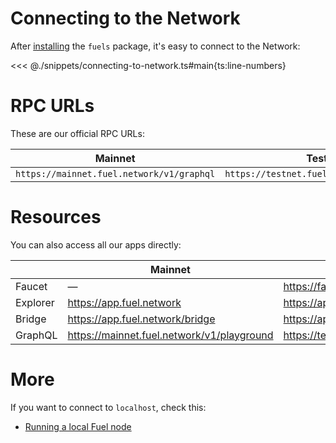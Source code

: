 # Connecting to the Network

After [installing](./installation.md) the `fuels` package, it's easy to connect to the Network:

<<< @./snippets/connecting-to-network.ts#main{ts:line-numbers}

# RPC URLs

These are our official RPC URLs:

| Mainnet                                   | Testnet                                   |
| ----------------------------------------- | ----------------------------------------- |
| `https://mainnet.fuel.network/v1/graphql` | `https://testnet.fuel.network/v1/graphql` |

# Resources

You can also access all our apps directly:

|          | Mainnet                                    | Testnet                                    |
| -------- | ------------------------------------------ | ------------------------------------------ |
| Faucet   | —                                          | https://faucet-testnet.fuel.network/       |
| Explorer | https://app.fuel.network                   | https://app-testnet.fuel.network           |
| Bridge   | https://app.fuel.network/bridge            | https://app-testnet.fuel.network/bridge    |
| GraphQL  | https://mainnet.fuel.network/v1/playground | https://testnet.fuel.network/v1/playground |

# More

If you want to connect to `localhost`, check this:

- [Running a local Fuel node](./running-local-node.md)
